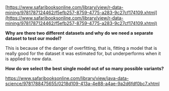 [https://www.safaribooksonline.com/library/view/r-data-mining/9781787124462/f5efb257-8759-4775-a283-9c27cf174109.xhtml](https://www.safaribooksonline.com/library/view/r-data-mining/9781787124462/f5efb257-8759-4775-a283-9c27cf174109.xhtml)

**Why are there two different datasets and why do we need a separate dataset to test our model?**

This is because of the danger of overfitting, that is, fitting a model that is really good for the dataset it was estimated for, but underperforms when it is applied to new data.

**How do we select the best single model out of so many possible variants?**

https://www.safaribooksonline.com/library/view/java-data-science/9781788475655/0218d109-413a-4e88-a4ae-9a2d6fdf0bc7.xhtml

